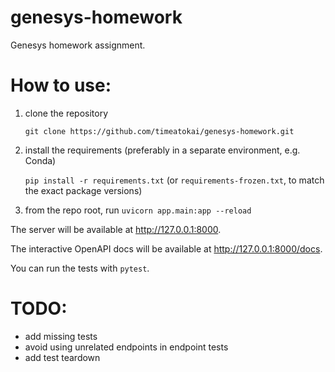 # genesys-homework

Genesys homework assignment.

# How to use:

1. clone the repository
   
    `git clone https://github.com/timeatokai/genesys-homework.git`

3. install the requirements (preferably in a separate environment, e.g. Conda)
   
    `pip install -r requirements.txt`
    (or `requirements-frozen.txt`, to match the exact package versions)

5. from the repo root, run `uvicorn app.main:app --reload`

The server will be available at http://127.0.0.1:8000.

The interactive OpenAPI docs will be available at http://127.0.0.1:8000/docs.

You can run the tests with `pytest`.

# TODO:

- add missing tests
- avoid using unrelated endpoints in endpoint tests
- add test teardown
